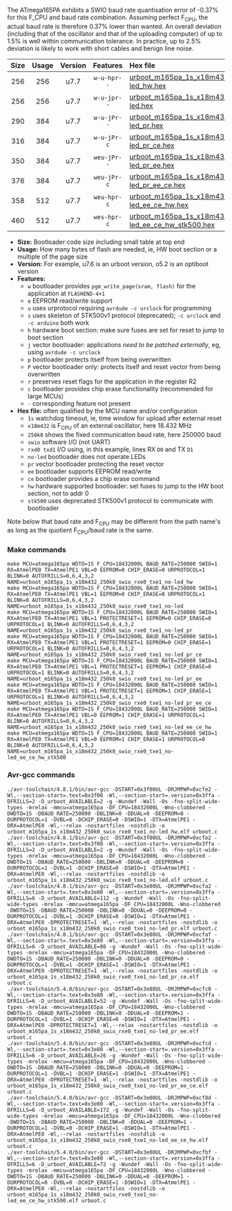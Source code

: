 The ATmega165PA exhibits a SWIO baud rate quantisation error of -0.37% for this F_CPU and baud rate combination. Assuming perfect F<sub>CPU</sub>, the actual baud rate is therefore 0.37% lower than wanted. An overall deviation (including that of the oscillator and that of the uploading computer) of up to 1.5% is well within communication tolerance. In practice, up to 2.5% deviation is likely to work with short cables and benign line noise.

|Size|Usage|Version|Features|Hex file|
|:-:|:-:|:-:|:-:|:--|
|256|256|u7.7|`w-u-hpr--`|[urboot_m165pa_1s_x18m432_250k0_swio_rxe0_txe1_no-led_hw.hex](https://raw.githubusercontent.com/stefanrueger/urboot.hex/main/mcus/atmega165pa/watchdog_1_s/external_oscillator/18m432000_hz/+250k0_baud/uart0_rxe0_txe1/no-led/urboot_m165pa_1s_x18m432_250k0_swio_rxe0_txe1_no-led_hw.hex)|
|256|256|u7.7|`w-u-jpr--`|[urboot_m165pa_1s_x18m432_250k0_swio_rxe0_txe1_no-led.hex](https://raw.githubusercontent.com/stefanrueger/urboot.hex/main/mcus/atmega165pa/watchdog_1_s/external_oscillator/18m432000_hz/+250k0_baud/uart0_rxe0_txe1/no-led/urboot_m165pa_1s_x18m432_250k0_swio_rxe0_txe1_no-led.hex)|
|290|384|u7.7|`w-u-jPr--`|[urboot_m165pa_1s_x18m432_250k0_swio_rxe0_txe1_no-led_pr.hex](https://raw.githubusercontent.com/stefanrueger/urboot.hex/main/mcus/atmega165pa/watchdog_1_s/external_oscillator/18m432000_hz/+250k0_baud/uart0_rxe0_txe1/no-led/urboot_m165pa_1s_x18m432_250k0_swio_rxe0_txe1_no-led_pr.hex)|
|316|384|u7.7|`w-u-jPr-c`|[urboot_m165pa_1s_x18m432_250k0_swio_rxe0_txe1_no-led_pr_ce.hex](https://raw.githubusercontent.com/stefanrueger/urboot.hex/main/mcus/atmega165pa/watchdog_1_s/external_oscillator/18m432000_hz/+250k0_baud/uart0_rxe0_txe1/no-led/urboot_m165pa_1s_x18m432_250k0_swio_rxe0_txe1_no-led_pr_ce.hex)|
|350|384|u7.7|`weu-jPr--`|[urboot_m165pa_1s_x18m432_250k0_swio_rxe0_txe1_no-led_pr_ee.hex](https://raw.githubusercontent.com/stefanrueger/urboot.hex/main/mcus/atmega165pa/watchdog_1_s/external_oscillator/18m432000_hz/+250k0_baud/uart0_rxe0_txe1/no-led/urboot_m165pa_1s_x18m432_250k0_swio_rxe0_txe1_no-led_pr_ee.hex)|
|376|384|u7.7|`weu-jPr-c`|[urboot_m165pa_1s_x18m432_250k0_swio_rxe0_txe1_no-led_pr_ee_ce.hex](https://raw.githubusercontent.com/stefanrueger/urboot.hex/main/mcus/atmega165pa/watchdog_1_s/external_oscillator/18m432000_hz/+250k0_baud/uart0_rxe0_txe1/no-led/urboot_m165pa_1s_x18m432_250k0_swio_rxe0_txe1_no-led_pr_ee_ce.hex)|
|358|512|u7.7|`weu-hpr-c`|[urboot_m165pa_1s_x18m432_250k0_swio_rxe0_txe1_no-led_ee_ce_hw.hex](https://raw.githubusercontent.com/stefanrueger/urboot.hex/main/mcus/atmega165pa/watchdog_1_s/external_oscillator/18m432000_hz/+250k0_baud/uart0_rxe0_txe1/no-led/urboot_m165pa_1s_x18m432_250k0_swio_rxe0_txe1_no-led_ee_ce_hw.hex)|
|460|512|u7.7|`wes-hpr-c`|[urboot_m165pa_1s_x18m432_250k0_swio_rxe0_txe1_no-led_ee_ce_hw_stk500.hex](https://raw.githubusercontent.com/stefanrueger/urboot.hex/main/mcus/atmega165pa/watchdog_1_s/external_oscillator/18m432000_hz/+250k0_baud/uart0_rxe0_txe1/no-led/urboot_m165pa_1s_x18m432_250k0_swio_rxe0_txe1_no-led_ee_ce_hw_stk500.hex)|

- **Size:** Bootloader code size including small table at top end
- **Usage:** How many bytes of flash are needed, ie, HW boot section or a multiple of the page size
- **Version:** For example, u7.6 is an urboot version, o5.2 is an optiboot version
- **Features:**
  + `w` bootloader provides `pgm_write_page(sram, flash)` for the application at `FLASHEND-4+1`
  + `e` EEPROM read/write support
  + `u` uses urprotocol requiring `avrdude -c urclock` for programming
  + `s` uses skeleton of STK500v1 protocol (deprecated); `-c urclock` and `-c arduino` both work
  + `h` hardware boot section: make sure fuses are set for reset to jump to boot section
  + `j` vector bootloader: applications *need to be patched externally*, eg, using `avrdude -c urclock`
  + `p` bootloader protects itself from being overwritten
  + `P` vector bootloader only: protects itself and reset vector from being overwritten
  + `r` preserves reset flags for the application in the register R2
  + `c` bootloader provides chip erase functionality (recommended for large MCUs)
  + `-` corresponding feature not present
- **Hex file:** often qualified by the MCU name and/or configuration
  + `1s` watchdog timeout, ie, time window for upload after external reset
  + `x18m432` is F<sub>CPU</sub> of an external oscillator, here 18.432 MHz
  + `250k0` shows the fixed communication baud rate, here 250000 baud
  + `swio` software I/O (not UART)
  + `rxd0 txd1` I/O using, in this example, lines RX `D0` and TX `D1`
  + `no-led` bootloader does not operate LEDs
  + `pr` vector bootloader protecting the reset vector
  + `ee` bootloader supports EEPROM read/write
  + `ce` bootloader provides a chip erase command
  + `hw` hardware supported bootloader: set fuses to jump to the HW boot section, not to addr 0
  + `stk500` uses deprecated STK500v1 protocol to communicate with bootloader


Note below that baud rate and F<sub>CPU</sub> may be different from the path name's as long as the quotient F<sub>CPU</sub>/baud rate is the same.

### Make commands
```
make MCU=atmega165pa WDTO=1S F_CPU=18432000L BAUD_RATE=250000 SWIO=1 RX=AtmelPE0 TX=AtmelPE1 VBL=0 EEPROM=0 CHIP_ERASE=0 URPROTOCOL=1 BLINK=0 AUTOFRILLS=0,6,4,3,2 NAME=urboot_m165pa_1s_x18m432_250k0_swio_rxe0_txe1_no-led_hw
make MCU=atmega165pa WDTO=1S F_CPU=18432000L BAUD_RATE=250000 SWIO=1 RX=AtmelPE0 TX=AtmelPE1 VBL=1 EEPROM=0 CHIP_ERASE=0 URPROTOCOL=1 BLINK=0 AUTOFRILLS=0,6,4,3,2 NAME=urboot_m165pa_1s_x18m432_250k0_swio_rxe0_txe1_no-led
make MCU=atmega165pa WDTO=1S F_CPU=18432000L BAUD_RATE=250000 SWIO=1 RX=AtmelPE0 TX=AtmelPE1 VBL=1 PROTECTRESET=1 EEPROM=0 CHIP_ERASE=0 URPROTOCOL=1 BLINK=0 AUTOFRILLS=0,6,4,3,2 NAME=urboot_m165pa_1s_x18m432_250k0_swio_rxe0_txe1_no-led_pr
make MCU=atmega165pa WDTO=1S F_CPU=18432000L BAUD_RATE=250000 SWIO=1 RX=AtmelPE0 TX=AtmelPE1 VBL=1 PROTECTRESET=1 EEPROM=0 CHIP_ERASE=1 URPROTOCOL=1 BLINK=0 AUTOFRILLS=0,6,4,3,2 NAME=urboot_m165pa_1s_x18m432_250k0_swio_rxe0_txe1_no-led_pr_ce
make MCU=atmega165pa WDTO=1S F_CPU=18432000L BAUD_RATE=250000 SWIO=1 RX=AtmelPE0 TX=AtmelPE1 VBL=1 PROTECTRESET=1 EEPROM=1 CHIP_ERASE=0 URPROTOCOL=1 BLINK=0 AUTOFRILLS=0,6,4,3,2 NAME=urboot_m165pa_1s_x18m432_250k0_swio_rxe0_txe1_no-led_pr_ee
make MCU=atmega165pa WDTO=1S F_CPU=18432000L BAUD_RATE=250000 SWIO=1 RX=AtmelPE0 TX=AtmelPE1 VBL=1 PROTECTRESET=1 EEPROM=1 CHIP_ERASE=1 URPROTOCOL=1 BLINK=0 AUTOFRILLS=0,6,4,3,2 NAME=urboot_m165pa_1s_x18m432_250k0_swio_rxe0_txe1_no-led_pr_ee_ce
make MCU=atmega165pa WDTO=1S F_CPU=18432000L BAUD_RATE=250000 SWIO=1 RX=AtmelPE0 TX=AtmelPE1 VBL=0 EEPROM=1 CHIP_ERASE=1 URPROTOCOL=1 BLINK=0 AUTOFRILLS=0,6,4,3,2 NAME=urboot_m165pa_1s_x18m432_250k0_swio_rxe0_txe1_no-led_ee_ce_hw
make MCU=atmega165pa WDTO=1S F_CPU=18432000L BAUD_RATE=250000 SWIO=1 RX=AtmelPE0 TX=AtmelPE1 VBL=0 EEPROM=1 CHIP_ERASE=1 URPROTOCOL=0 BLINK=0 AUTOFRILLS=0,6,4,3,2 NAME=urboot_m165pa_1s_x18m432_250k0_swio_rxe0_txe1_no-led_ee_ce_hw_stk500
```

### Avr-gcc commands
```
./avr-toolchain/4.8.1/bin/avr-gcc -DSTART=0x3f00UL -DRJMPWP=0xcfe2 -Wl,--section-start=.text=0x3f00 -Wl,--section-start=.version=0x3ffa -DFRILLS=2 -D_urboot_AVAILABLE=2 -g -Wundef -Wall -Os -fno-split-wide-types -mrelax -mmcu=atmega165pa -DF_CPU=18432000L -Wno-clobbered -DWDTO=1S -DBAUD_RATE=250000 -DBLINK=0 -DDUAL=0 -DEEPROM=0 -DURPROTOCOL=1 -DVBL=0 -DCHIP_ERASE=0 -DSWIO=1 -DTX=AtmelPE1 -DRX=AtmelPE0 -Wl,--relax -nostartfiles -nostdlib -o urboot_m165pa_1s_x18m432_250k0_swio_rxe0_txe1_no-led_hw.elf urboot.c
./avr-toolchain/4.8.1/bin/avr-gcc -DSTART=0x3f00UL -DRJMPWP=0xcfe2 -Wl,--section-start=.text=0x3f00 -Wl,--section-start=.version=0x3ffa -DFRILLS=2 -D_urboot_AVAILABLE=2 -g -Wundef -Wall -Os -fno-split-wide-types -mrelax -mmcu=atmega165pa -DF_CPU=18432000L -Wno-clobbered -DWDTO=1S -DBAUD_RATE=250000 -DBLINK=0 -DDUAL=0 -DEEPROM=0 -DURPROTOCOL=1 -DVBL=1 -DCHIP_ERASE=0 -DSWIO=1 -DTX=AtmelPE1 -DRX=AtmelPE0 -Wl,--relax -nostartfiles -nostdlib -o urboot_m165pa_1s_x18m432_250k0_swio_rxe0_txe1_no-led.elf urboot.c
./avr-toolchain/4.8.1/bin/avr-gcc -DSTART=0x3e80UL -DRJMPWP=0xcfa2 -Wl,--section-start=.text=0x3e80 -Wl,--section-start=.version=0x3ffa -DFRILLS=6 -D_urboot_AVAILABLE=112 -g -Wundef -Wall -Os -fno-split-wide-types -mrelax -mmcu=atmega165pa -DF_CPU=18432000L -Wno-clobbered -DWDTO=1S -DBAUD_RATE=250000 -DBLINK=0 -DDUAL=0 -DEEPROM=0 -DURPROTOCOL=1 -DVBL=1 -DCHIP_ERASE=0 -DSWIO=1 -DTX=AtmelPE1 -DRX=AtmelPE0 -DPROTECTRESET=1 -Wl,--relax -nostartfiles -nostdlib -o urboot_m165pa_1s_x18m432_250k0_swio_rxe0_txe1_no-led_pr.elf urboot.c
./avr-toolchain/4.8.1/bin/avr-gcc -DSTART=0x3e80UL -DRJMPWP=0xcfaf -Wl,--section-start=.text=0x3e80 -Wl,--section-start=.version=0x3ffa -DFRILLS=6 -D_urboot_AVAILABLE=86 -g -Wundef -Wall -Os -fno-split-wide-types -mrelax -mmcu=atmega165pa -DF_CPU=18432000L -Wno-clobbered -DWDTO=1S -DBAUD_RATE=250000 -DBLINK=0 -DDUAL=0 -DEEPROM=0 -DURPROTOCOL=1 -DVBL=1 -DCHIP_ERASE=1 -DSWIO=1 -DTX=AtmelPE1 -DRX=AtmelPE0 -DPROTECTRESET=1 -Wl,--relax -nostartfiles -nostdlib -o urboot_m165pa_1s_x18m432_250k0_swio_rxe0_txe1_no-led_pr_ce.elf urboot.c
./avr-toolchain/5.4.0/bin/avr-gcc -DSTART=0x3e80UL -DRJMPWP=0xcfc0 -Wl,--section-start=.text=0x3e80 -Wl,--section-start=.version=0x3ffa -DFRILLS=6 -D_urboot_AVAILABLE=52 -g -Wundef -Wall -Os -fno-split-wide-types -mrelax -mmcu=atmega165pa -DF_CPU=18432000L -Wno-clobbered -DWDTO=1S -DBAUD_RATE=250000 -DBLINK=0 -DDUAL=0 -DEEPROM=1 -DURPROTOCOL=1 -DVBL=1 -DCHIP_ERASE=0 -DSWIO=1 -DTX=AtmelPE1 -DRX=AtmelPE0 -DPROTECTRESET=1 -Wl,--relax -nostartfiles -nostdlib -o urboot_m165pa_1s_x18m432_250k0_swio_rxe0_txe1_no-led_pr_ee.elf urboot.c
./avr-toolchain/5.4.0/bin/avr-gcc -DSTART=0x3e80UL -DRJMPWP=0xcfcd -Wl,--section-start=.text=0x3e80 -Wl,--section-start=.version=0x3ffa -DFRILLS=6 -D_urboot_AVAILABLE=26 -g -Wundef -Wall -Os -fno-split-wide-types -mrelax -mmcu=atmega165pa -DF_CPU=18432000L -Wno-clobbered -DWDTO=1S -DBAUD_RATE=250000 -DBLINK=0 -DDUAL=0 -DEEPROM=1 -DURPROTOCOL=1 -DVBL=1 -DCHIP_ERASE=1 -DSWIO=1 -DTX=AtmelPE1 -DRX=AtmelPE0 -DPROTECTRESET=1 -Wl,--relax -nostartfiles -nostdlib -o urboot_m165pa_1s_x18m432_250k0_swio_rxe0_txe1_no-led_pr_ee_ce.elf urboot.c
./avr-toolchain/5.4.0/bin/avr-gcc -DSTART=0x3e00UL -DRJMPWP=0xcf8d -Wl,--section-start=.text=0x3e00 -Wl,--section-start=.version=0x3ffa -DFRILLS=6 -D_urboot_AVAILABLE=172 -g -Wundef -Wall -Os -fno-split-wide-types -mrelax -mmcu=atmega165pa -DF_CPU=18432000L -Wno-clobbered -DWDTO=1S -DBAUD_RATE=250000 -DBLINK=0 -DDUAL=0 -DEEPROM=1 -DURPROTOCOL=1 -DVBL=0 -DCHIP_ERASE=1 -DSWIO=1 -DTX=AtmelPE1 -DRX=AtmelPE0 -Wl,--relax -nostartfiles -nostdlib -o urboot_m165pa_1s_x18m432_250k0_swio_rxe0_txe1_no-led_ee_ce_hw.elf urboot.c
./avr-toolchain/5.4.0/bin/avr-gcc -DSTART=0x3e00UL -DRJMPWP=0xcfbf -Wl,--section-start=.text=0x3e00 -Wl,--section-start=.version=0x3ffa -DFRILLS=6 -D_urboot_AVAILABLE=72 -g -Wundef -Wall -Os -fno-split-wide-types -mrelax -mmcu=atmega165pa -DF_CPU=18432000L -Wno-clobbered -DWDTO=1S -DBAUD_RATE=250000 -DBLINK=0 -DDUAL=0 -DEEPROM=1 -DURPROTOCOL=0 -DVBL=0 -DCHIP_ERASE=1 -DSWIO=1 -DTX=AtmelPE1 -DRX=AtmelPE0 -Wl,--relax -nostartfiles -nostdlib -o urboot_m165pa_1s_x18m432_250k0_swio_rxe0_txe1_no-led_ee_ce_hw_stk500.elf urboot.c
```

